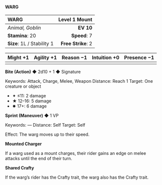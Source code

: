 #### WARG

| WARG | **Level 1 Mount** |
|:-------------------------------------------------- | -------------------------:|
| *Animal, Goblin* | **EV 10** |
| **Stamina**: 20 | **Speed**: 7 |
| **Size**: 1L / Stability 1 | **Free Strike**: 2 |

| **Might** +1 | **Agility** +1 | **Reason** −1 | **Intuition** +0 | **Presence** −1 |
| -------- | ---------- | --------- | ------------ | ----------- |
|  |  |  |  |  |

**Bite (Action)** ◆ 2d10 + 1 ◆ Signature

Keywords: Attack, Charge, Melee, Weapon
Distance: Reach 1
Target: One creature or object
- ✦ ≤11: 2 damage
- ★ 12–16: 5 damage
- ✸ 17+: 6 damage

**Sprint (Maneuver)** ◆ 1 VP

Keywords: —
Distance: Self
Target: Self

Effect: The warg moves up to their speed.

**Mounted Charger**

If a warg used as a mount charges, their rider gains an edge on melee attacks until the end of their turn.

**Shared Crafty**

If the warg’s rider has the Crafty trait, the warg also has the Crafty trait.

